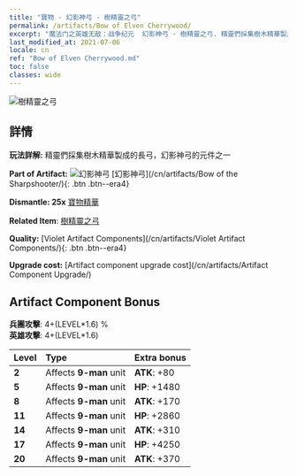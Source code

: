 ```yaml
---
title: "寶物 - 幻影神弓 - 樹精靈之弓"
permalink: /artifacts/Bow of Elven Cherrywood/
excerpt: "魔法门之英雄无敌：战争纪元  幻影神弓 - 樹精靈之弓. 精靈們採集樹木精華製成的長弓，幻影神弓的元件之一"
last_modified_at: 2021-07-06
locale: cn
ref: "Bow of Elven Cherrywood.md"
toc: false
classes: wide
---
```


 ![樹精靈之弓](/images/t/artifact_40101.png)



## 詳情

 **玩法詳解:** 精靈們採集樹木精華製成的長弓，幻影神弓的元件之一

 **Part of Artifact:** ![幻影神弓](/images/t/icon_artifact_10.png) [幻影神弓](/cn/artifacts/Bow of the Sharpshooter/){: .btn .btn--era4}

 **Dismantle: 25x** [寶物精華](/cn/Items/con_905/)

 **Related Item**: [樹精靈之弓](/cn/Items/art_103/)

 **Quality:** [Violet Artifact Components](/cn/artifacts/Violet Artifact Components/){: .btn .btn--era4}

 **Upgrade cost:** [Artifact component upgrade cost](/cn/artifacts/Artifact Component Upgrade/)

## Artifact Component Bonus

  **兵團攻擊**: 4+(LEVEL\*1.6) %<br/>**英雄攻擊**: 4+(LEVEL\*1.6)

  |  Level  | Type |    Extra bonus  | 
  |:--------|:-----|:----------------| 
  | **2** | Affects **9-man** unit | **ATK**: +80 | 
  | **5** | Affects **9-man** unit | **HP**: +1480 | 
  | **8** | Affects **9-man** unit | **ATK**: +170 | 
  | **11** | Affects **9-man** unit | **HP**: +2860 | 
  | **14** | Affects **9-man** unit | **ATK**: +310 | 
  | **17** | Affects **9-man** unit | **HP**: +4250 | 
  | **20** | Affects **9-man** unit | **ATK**: +370 | 
